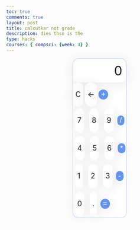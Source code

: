 ```yaml
---
toc: true
comments: true
layout: post
title: calcutkar not grade
description: dies thso is the
type: hacks
courses: { compsci: {week: 4} }
---
```



<!-- 
Hack 0: Right justify result
Hack 1: Test conditions on small, big, and decimal numbers, report on findings. Fix issues.
Hack 2: Add the common math operation that is missing from calculator
Hack 3: Implement 1 number operation (ie SQRT) 
-->

<!-- 
HTML implementation of the calculator. 
-->

<!-- 
    Style and Action are aligned with HRML class definitions
    style.css contains majority of style definition (number, operation, clear, and equals)
    - The div calculator-container sets 4 elements to a row
    Background is credited to Vanta JS and is implemented at bottom of this page
-->
<style>
    .wrapper{
        backdrop-filter: blur(5.5px);
        -webkit-backdrop-filter: blur(5.5px);
        background: rgba(255, 255, 255, 0.75);
        border: 1px dotted cornflowerblue;
        border-radius: 16px;
        max-width: 500px;
        width: 100%;
    }
  .calculator-output {
    /* calulator output 
      top bar shows the results of the calculator;
      result to take up the entirety of the first row;
      span defines 4 columns and 1 row
    */


    background: rgba(255. 255. 255. 0.75);
    border: 1px solid rgba(255, 255, 255, 0.01);
    border-radius: 16px;
    box-shadow: 0 4px 30px rgba(35, 35, 35, 0.1);
    font-size: 35px;
    overflow: auto;
    padding: 10px;
    text-align: right;
  }



.calculator-number {
    backdrop-filter: blur(5.5px);
    background: rgba(255, 255, 255, 0.75);
    -webkit-backdrop-filter: blur(5.5px);
    border: 1px solid rgba(255, 255, 255, 0.01);
    border-radius: 16px;
    box-shadow: 0 4px 30px rgba(35, 35, 35, 0.1);
    color: #232323;
    flex-basis: 18%;
    font-family: inherit;
    height: 65px;
    font-size: 20px;
    margin: 5px;
}

 .calculator-operation{
    backdrop-filter: blur(5.5px);
    -webkit-backdrop-filter: blur(5.5px);
    background: rgba(255, 255, 255, 0.75);
    border: 1px solid rgba(255, 255, 255, 0.01);
    border-radius: 15px;
    box-shadow: 0 4px 30px rgba(35, 35, 35, 0.1);
    color: #fff;
    background: cornflowerblue;
    font-size: 20px;
 }

 .calculator-equals{
    backdrop-filter: blur(5.5px);
    -webkit-backdrop-filter: blur(5.5px);
    background: rgba(255, 255, 255, 0.75);
    border: 1px solid rgba(255, 255, 255, 0.01);
    border-radius: 15px;
    box-shadow: 0 4px 30px rgba(35, 35, 35, 0.1);
    color: #fff;
    background: cornflowerblue;
    font-size: 20px;
 }

.container {
    display: flex;
    justify-content: center;
    align-items: center;
}

 .calculator-operation:hover{
     background-color: inherit;
     color: inherit;
 }

 .calculator-number:hover{
     background-color: inherit;
     color: inherit;
 }

.calculator-number:active{
    background-color: lavender;
}

 .calculator-clear{
    backdrop-filter: blur(5.5px);
    background: rgba(255, 255, 255, 0.75);
    -webkit-backdrop-filter: blur(5.5px);
    border: 1px solid rgba(255, 255, 255, 0.01);
    border-radius: 16px;
    box-shadow: 0 4px 30px rgba(35, 35, 35, 0.1);
    color: #232323;
    flex-basis: 20%;
    font-family: inherit;
    height: 65px;
    font-size: 20px;
    flex-basis: 47%;
 }
 
 .calculator-back{
    backdrop-filter: blur(5.5px);
    background: rgba(255, 255, 255, 0.75);
    -webkit-backdrop-filter: blur(5.5px);
    border: 1px solid rgba(255, 255, 255, 0.01);
    border-radius: 16px;
    box-shadow: 0 4px 30px rgba(35, 35, 35, 0.1);
    color: #232323;
    flex-basis: 20%;
    font-family: inherit;
    height: 65px;
    font-size: 20px;
    flex-basis: 47%;
 }
</style>

<!-- Add a container for the animation -->
<body>
<div id="animation">
<div class="container">
    <section class="calc-butt">
        <div class="wrapper">
        <!--result-->
            <div class="calculator-output" id="output">0</div>
                <div class="butt-row">
                    <button class="calculator-clear">C</button>
                    <button class="calculator-operation calculator-back">←</button>
                    <button class="calculator-operation">+</button>
                </div>
                <div class="butt-row">
                    <button class="calculator-number">7</button>
                    <button class="calculator-number">8</button>
                    <button class="calculator-number">9</button>
                    <button class="calculator-operation">/</button>
                </div>
                <div class="butt-row">
                    <button class="calculator-number">4</button>
                    <button class="calculator-number">5</button>
                    <button class="calculator-number">6</button>
                    <button class="calculator-operation">*</button>
                </div>
                <div class="butt-row">
                    <button class="calculator-number">1</button>
                    <button class="calculator-number">2</button>
                    <button class="calculator-number">3</button>
                    <button class="calculator-operation">-</button>
                </div>
                <div class="butt-row">
                    <button class="calculator-number">0</button>
                    <button class="calculator-number">.</button>
                    <button class="calculator-equals">=</button>
                </div>
            </div>
        </div>
    </section>
</div>
</body>

<!-- JavaScript (JS) implementation of the calculator. -->
<script>
// initialize important variables to manage calculations
var firstNumber = null;
var operator = null;
var nextReady = true;
// build objects containing key elements
const output = document.getElementById("output");
const numbers = document.querySelectorAll(".calculator-number");
const operations = document.querySelectorAll(".calculator-operation");
const clear = document.querySelectorAll(".calculator-clear");
const equals = document.querySelectorAll(".calculator-equals");
const back = document.querySelectorAll(".calculator-back");

// Number buttons listener
numbers.forEach(button => {
  button.addEventListener("click", function() {
    number(button.textContent);
  });
});

// Number action
function number (value) { // function to input numbers into the calculator
    if (value != ".") {
        if (nextReady == true) { // nextReady is used to tell the computer when the user is going to input a completely new number
            output.innerHTML = value;
            if (value != "0") { // if statement to ensure that there are no multiple leading zeroes
                nextReady = false;
            }
        } else {
            output.innerHTML = output.innerHTML + value; // concatenation is used to add the numbers to the end of the input
        }
    } else { // special case for adding a decimal; can't have two decimals
        if (output.innerHTML.indexOf(".") == -1) {
            output.innerHTML = output.innerHTML + value;
            nextReady = false;
        }
    }
}

// Operation buttons listener
operations.forEach(button => {
  button.addEventListener("click", function() {
    operation(button.textContent);
  });
});

// Operator action
function operation (choice) { // function to input operations into the calculator
    if (firstNumber == null) { // once the operation is chosen, the displayed number is stored into the variable firstNumber
        firstNumber = parseInt(output.innerHTML);
        nextReady = true;
        operator = choice;
        return; // exits function
    }
    // occurs if there is already a number stored in the calculator
    firstNumber = calculate(firstNumber, parseFloat(output.innerHTML)); 
    operator = choice;
    output.innerHTML = firstNumber.toString();
    nextReady = true;
}

// Calculator
function calculate (first, second) { // function to calculate the result of the equation
    let result = 0;
    switch (operator) {
        case "+":
            result = first + second;
            break;
        case "-":
            result = first - second;
            break;
        case "*":
            result = first * second;
            break;
        case "/":
            result = first / second;
            break;
        default: 
            break;
        case "←":
            if(buffer.length ===1){
                buffer = '0';
            }else{
                buffer = buffer.substring(0, buffer.length - 1);
            }
            break;
        }
    return result;
}

// Equals button listener
equals.forEach(button => {
  button.addEventListener("click", function() {
    equal();
  });
});

// Equal action
function equal () { // function used when the equals button is clicked; calculates equation and displays it
    firstNumber = calculate(firstNumber, parseFloat(output.innerHTML));
    output.innerHTML = firstNumber.toString();
    nextReady = true;
}

// Clear button listener
clear.forEach(button => {
  button.addEventListener("click", function() {
    clearCalc();
  });
});

// A/C action
function clearCalc () { // clears calculator
    firstNumber = null;
    output.innerHTML = "0";
    nextReady = true;
}

// back action

back.forEach(button => {
  button.addEventListener("click", function() {
    // Call the backspace function
    backspace();
  });
});


function backspace() {
  let currentOutput = output.innerHTML;
  if (currentOutput.length === 1) {
    output.innerHTML = "0";
  } else {
    output.innerHTML = currentOutput.slice(0, -1);
  }
}

</script>

<!-- 
Vanta animations just for fun, load JS onto the page
-->
<script src="/teacher/assets/js/three.r119.min.js"></script>
<script src="/teacher/assets/js/vanta.halo.min.js"></script>
<script src="/teacher/assets/js/vanta.birds.min.js"></script>
<script src="/teacher/assets/js/vanta.net.min.js"></script>
<script src="/teacher/assets/js/vanta.rings.min.js"></script>

<script>
// setup vanta scripts as functions
var vantaInstances = {
  halo: VANTA.HALO,
  birds: VANTA.BIRDS,
  net: VANTA.NET,
  rings: VANTA.RINGS
};

// obtain a random vanta function
var vantaInstance = vantaInstances[Object.keys(vantaInstances)[Math.floor(Math.random() * Object.keys(vantaInstances).length)]];

// run the animation
vantaInstance({
  el: "#animation",
  mouseControls: true,
  touchControls: true,
  gyroControls: false
});
</script>


